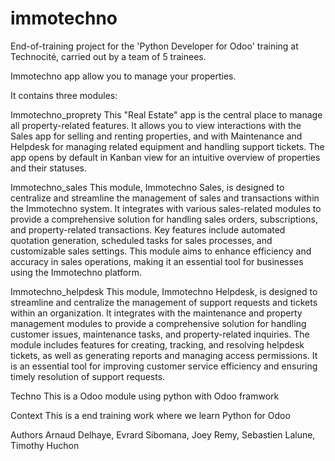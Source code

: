 # immotechno
End-of-training project for the 'Python Developer for Odoo' training at Technocité, carried out by a team of 5 trainees.

Immotechno app allow you to manage your properties.

It contains three modules:

Immotechno_proprety
    This "Real Estate" app is the central place to manage all property-related features. 
    It allows you to view interactions with the Sales app for selling and renting properties, 
    and with Maintenance and Helpdesk for managing related equipment and handling support tickets.
    The app opens by default in Kanban view for an intuitive overview of properties and their statuses.

Immotechno_sales
    This module, Immotechno Sales, is designed to centralize and streamline the management of sales and transactions within the 
    Immotechno system. It integrates with various sales-related modules to provide a comprehensive solution for handling sales orders, 
    subscriptions, and property-related transactions. Key features include automated quotation generation, 
    scheduled tasks for sales processes, and customizable sales settings. This module aims to enhance efficiency and accuracy in sales operations, making it an essential tool for businesses using the Immotechno platform.

Immotechno_helpdesk
    This module, Immotechno Helpdesk, is designed to streamline and centralize the management of support 
    requests and tickets within an organization. It integrates with the maintenance and property management 
    modules to provide a comprehensive solution for handling customer issues, maintenance tasks, and property-related inquiries.
    The module includes features for creating, tracking, and resolving helpdesk tickets, as well as generating reports and managing access permissions. It is an essential tool for improving customer service efficiency and ensuring timely resolution of support requests.

Techno 
    This is a Odoo module using python with Odoo framwork

Context
    This is a end training work where we learn Python for Odoo

Authors
    Arnaud Delhaye, Evrard Sibomana, Joey Remy, Sebastien Lalune, Timothy Huchon
